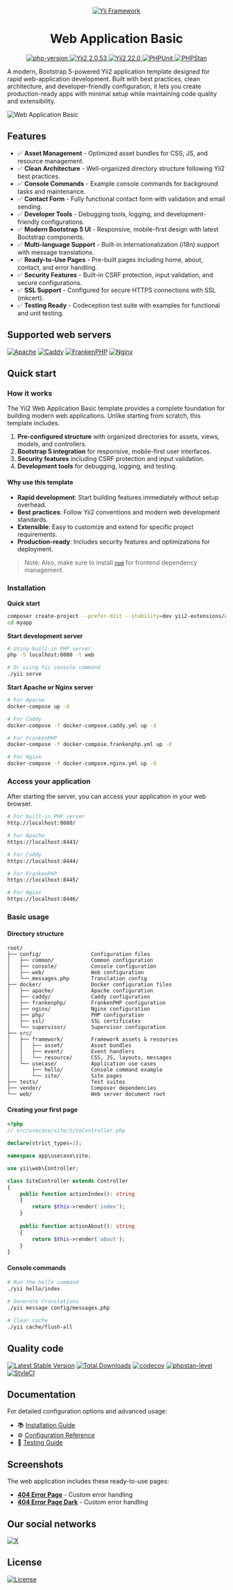 <p align="center">
    <a href="https://github.com/yii2-extensions/localeurls" target="_blank">
        <img src="https://www.yiiframework.com/image/yii_logo_light.svg" alt="Yii Framework">
    </a>
    <h1 align="center">Web Application Basic</h1>
</p>

<p align="center">
    <a href="https://www.php.net/releases/8.1/en.php" target="_blank">
        <img src="https://img.shields.io/badge/PHP-%3E%3D8.1-787CB5" alt="php-version">
    </a>
    <a href="https://github.com/yiisoft/yii2/tree/2.0.53" target="_blank">
        <img src="https://img.shields.io/badge/Yii2%20-2.0.53-blue" alt="Yii2 2.0.53">
    </a>
    <a href="https://github.com/yiisoft/yii2/tree/22.0" target="_blank">
        <img src="https://img.shields.io/badge/Yii2%20-22-blue" alt="Yii2 22.0">
    </a>
    <a href="https://github.com/yii2-extensions/app-basic/actions/workflows/build.yml" target="_blank">
        <img src="https://github.com/yii2-extensions/app-basic/actions/workflows/build.yml/badge.svg" alt="PHPUnit">
    </a>
    <a href="https://github.com/yii2-extensions/app-basic/actions/workflows/static.yml" target="_blank">
        <img src="https://github.com/yii2-extensions/app-basic/actions/workflows/static.yml/badge.svg" alt="PHPStan">
    </a>        
</p>

A modern, Bootstrap 5-powered Yii2 application template designed for rapid web-application development. Built with best practices, clean architecture, and developer-friendly configuration, it lets you create production-ready apps with minimal setup while maintaining code quality and extensibility.

<picture>
    <source media="(prefers-color-scheme: dark)" srcset="docs/images/home-dark.png">
    <source media="(prefers-color-scheme: light)" srcset="docs/images/home.png">
    <img src="docs/images/home.png" alt="Web Application Basic">
</picture>

## Features

- ✅ **Asset Management** - Optimized asset bundles for CSS, JS, and resource management.
- ✅ **Clean Architecture** - Well-organized directory structure following Yii2 best practices.
- ✅ **Console Commands** - Example console commands for background tasks and maintenance.
- ✅ **Contact Form** - Fully functional contact form with validation and email sending.
- ✅ **Developer Tools** - Debugging tools, logging, and development-friendly configurations.
- ✅ **Modern Bootstrap 5 UI** - Responsive, mobile-first design with latest Bootstrap components.
- ✅ **Multi-language Support** - Built-in internationalization (i18n) support with message translations.
- ✅ **Ready-to-Use Pages** - Pre-built pages including home, about, contact, and error handling.
- ✅ **Security Features** - Built-in CSRF protection, input validation, and secure configurations.
- ✅ **SSL Support** - Configured for secure HTTPS connections with SSL (mkcert).
- ✅ **Testing Ready** - Codeception test suite with examples for functional and unit testing.

## Supported web servers

[![Apache](https://img.shields.io/badge/apache-%23D42029.svg?style=for-the-badge&label=docker&logo=apache&logoColor=white)](docker-compose.yml)
[![Caddy](https://img.shields.io/badge/caddy-%231F88C0.svg?style=for-the-badge&label=docker&logo=caddy&logoColor=white)](docker-compose.caddy.yml)
[![FrankenPHP](https://img.shields.io/badge/frankenphp-%23FF6B35.svg?style=for-the-badge&label=docker&logo=php&logoColor=white)](docker-compose.frankenphp.yml)
[![Nginx](https://img.shields.io/badge/nginx-%23009639.svg?style=for-the-badge&label=docker&logo=nginx&logoColor=white)](docker-compose.nginx.yml)

## Quick start

### How it works

The Yii2 Web Application Basic template provides a complete foundation for building modern web applications. Unlike starting from scratch, this template includes.

1. **Pre-configured structure** with organized directories for assets, views, models, and controllers.
2. **Bootstrap 5 integration** for responsive, mobile-first user interfaces.
3. **Security features** including CSRF protection and input validation.
4. **Development tools** for debugging, logging, and testing.

#### Why use this template

- **Rapid development**: Start building features immediately without setup overhead.
- **Best practices**: Follow Yii2 conventions and modern web development standards.
- **Extensible**: Easy to customize and extend for specific project requirements.
- **Production-ready**: Includes security features and optimizations for deployment.

>Note: Also, make sure to install [`npm`](https://nodejs.org/en/download/) for frontend dependency management.

### Installation

**Quick start**

```bash
composer create-project --prefer-dist --stability=dev yii2-extensions/app-basic myapp
cd myapp
```

**Start development server**

```bash
# Using built-in PHP server
php -S localhost:8080 -t web

# Or using Yii console command
./yii serve
```

**Start Apache or Nginx server**

```bash
# For Apache
docker-compose up -d

# For Caddy
docker-compose -f docker-compose.caddy.yml up -d

# For FrankenPHP
docker-compose -f docker-compose.frankenphp.yml up -d

# For Nginx
docker-compose -f docker-compose.nginx.yml up -d 
```

### Access your application

After starting the server, you can access your application in your web browser.

```bash
# For built-in PHP server
http://localhost:8080/

# For Apache
https://localhost:8443/

# For Caddy
https://localhost:8444/

# For FrankenPHP
https://localhost:8445/

# For Nginx
https://localhost:8446/
```

### Basic usage

#### Directory structure

```text
root/
├── config/                Configuration files
│   ├── common/            Common configuration
│   ├── console/           Console configuration  
│   ├── web/               Web configuration
│   └── messages.php       Translation config
├── docker/                Docker configuration files
│   ├── apache/            Apache configuration
│   ├── caddy/             Caddy configuration
│   ├── frankenphp/        FrankenPHP configuration
│   ├── nginx/             Nginx configuration
│   ├── php/               PHP configuration
│   ├── ssl/               SSL certificates
│   └── supervisor/        Supervisor configuration
├── src/
│   ├── framework/         Framework assets & resources
│   │   ├── asset/         Asset bundles
│   │   ├── event/         Event handlers
│   │   └── resource/      CSS, JS, layouts, messages
│   └── usecase/           Application use cases
│       ├── hello/         Console command example
│       └── site/          Site pages
├── tests/                 Test suites
├── vendor/                Composer dependencies
└── web/                   Web server document root
```

#### Creating your first page

```php
<?php
// src/usecase/site/SiteController.php

declare(strict_types=1);

namespace app\usecase\site;

use yii\web\Controller;

class SiteController extends Controller
{
    public function actionIndex(): string
    {
        return $this->render('index');
    }
    
    public function actionAbout(): string
    {
        return $this->render('about');
    }
}
```

#### Console commands

```bash
# Run the hello command
./yii hello/index

# Generate translations
./yii message config/messages.php

# Clear cache
./yii cache/flush-all
```
## Quality code

[![Latest Stable Version](https://poser.pugx.org/yii2-extensions/app-basic/v)](https://packagist.org/packages/yii2-extensions/app-basic)
[![Total Downloads](https://poser.pugx.org/yii2-extensions/app-basic/downloads)](https://packagist.org/packages/yii2-extensions/app-basic)
[![codecov](https://codecov.io/github/yii2-extensions/app-basic/graph/badge.svg?token=zcXbeTspxy)](https://codecov.io/github/yii2-extensions/app-basic)
[![phpstan-level](https://img.shields.io/badge/PHPStan%20level-max-blue)](https://github.com/yii2-extensions/app-basic/actions/workflows/static.yml)
[![StyleCI](https://github.styleci.io/repos/698621511/shield?branch=main)](https://github.styleci.io/repos/698621511?branch=main)

## Documentation

For detailed configuration options and advanced usage:

- 📚 [Installation Guide](docs/installation.md)
- ⚙️ [Configuration Reference](docs/configuration.md) 
- 🧪 [Testing Guide](docs/testing.md)

## Screenshots

The web application includes these ready-to-use pages:

- **[404 Error Page](docs/images/404.png)** - Custom error handling
- **[404 Error Page Dark](docs/images/404-dark.png)** - Custom error handling

## Our social networks

[![X](https://img.shields.io/badge/follow-@terabytesoftw-1DA1F2?logo=x&logoColor=1DA1F2&labelColor=555555&style=flat)](https://x.com/Terabytesoftw)

## License

[![License](https://img.shields.io/github/license/yii2-extensions/app-basic)](LICENSE.md)
